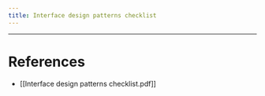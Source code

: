 ```yaml
---
title: Interface design patterns checklist
---
```


---

# References

- [[Interface design patterns checklist.pdf]]
